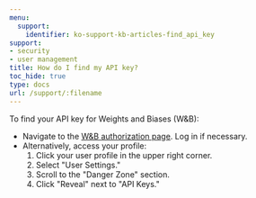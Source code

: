 ```yaml
---
menu:
  support:
    identifier: ko-support-kb-articles-find_api_key
support:
- security
- user management
title: How do I find my API key?
toc_hide: true
type: docs
url: /support/:filename
---
```


To find your API key for Weights and Biases (W&B):

- Navigate to the [W&B authorization page](https://wandb.ai/authorize). Log in if necessary.
- Alternatively, access your profile:
  1. Click your user profile in the upper right corner.
  2. Select "User Settings."
  3. Scroll to the "Danger Zone" section.
  4. Click "Reveal" next to "API Keys."